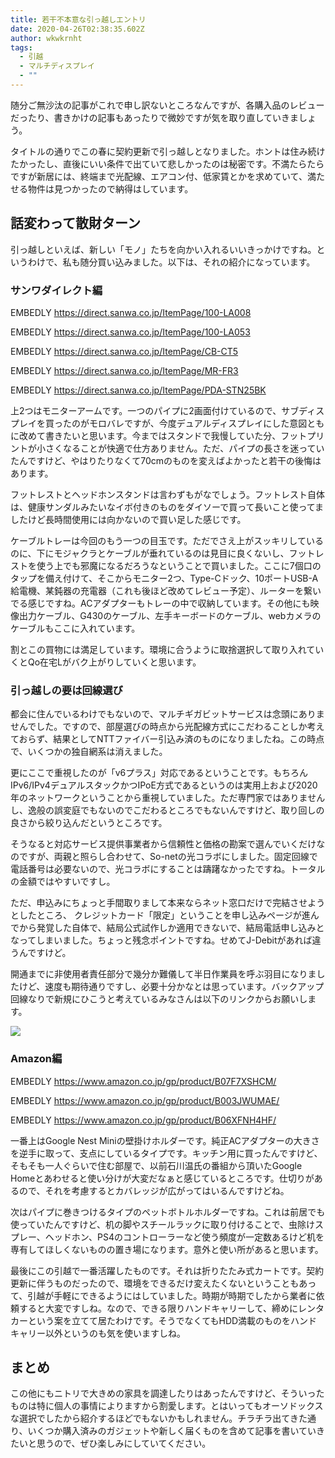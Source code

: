 ```yaml
---
title: 若干不本意な引っ越しエントリ
date: 2020-04-26T02:38:35.602Z
author: wkwkrnht
tags:
  - 引越
  - マルチディスプレイ
  - ""
---
```

随分ご無沙汰の記事がこれで申し訳ないところなんですが、各購入品のレビューだったり、書きかけの記事もあったりで微妙ですが気を取り直していきましょう。

タイトルの通りでこの春に契約更新で引っ越しとなりました。ホントは住み続けたかったし、直後にいい条件で出ていて悲しかったのは秘密です。不満たらたらですが新居には、終端まで光配線、エアコン付、低家賃とかを求めていて、満たせる物件は見つかったので納得はしています。

## 話変わって散財ターン

引っ越しといえば、新しい「モノ」たちを向かい入れるいいきっかけですね。というわけで、私も随分買い込みました。以下は、それの紹介になっています。

### サンワダイレクト編

EMBEDLY https://direct.sanwa.co.jp/ItemPage/100-LA008

EMBEDLY https://direct.sanwa.co.jp/ItemPage/100-LA053

EMBEDLY https://direct.sanwa.co.jp/ItemPage/CB-CT5

EMBEDLY https://direct.sanwa.co.jp/ItemPage/MR-FR3

EMBEDLY https://direct.sanwa.co.jp/ItemPage/PDA-STN25BK

上2つはモニターアームです。一つのパイプに2画面付けているので、サブディスプレイを買ったのがモロバレですが、今度デュアルディスプレイにした意図ともに改めて書きたいと思います。今まではスタンドで我慢していた分、フットプリントが小さくなることが快適で仕方ありません。ただ、パイプの長さを迷っていたんですけど、やはりたりなくて70cmのものを変えばよかったと若干の後悔はあります。

フットレストとヘッドホンスタンドは言わずもがなでしょう。フットレスト自体は、健康サンダルみたいなイボ付きのものをダイソーで買って長いこと使ってましたけど長時間使用には向かないので買い足した感じです。

ケーブルトレーは今回のもう一つの目玉です。ただでさえ上がスッキリしているのに、下にモジャクラとケーブルが垂れているのは見目に良くないし、フットレストを使う上でも邪魔になるだろうなということで買いました。ここに7個口のタップを備え付けて、そこからモニター2つ、Type-Cドック、10ポートUSB-A給電機、某鈍器の充電器（これも後ほど改めてレビュー予定）、ルーターを繋いでる感じですね。ACアダプターもトレーの中で収納しています。その他にも映像出力ケーブル、G430のケーブル、左手キーボードのケーブル、webカメラのケーブルもここに入れています。

割とこの買物には満足しています。環境に合うように取捨選択して取り入れていくとQo在宅Lがバク上がりしていくと思います。

### 引っ越しの要は回線選び

都会に住んでいるわけでもないので、マルチギガビットサービスは念頭にありませんでした。ですので、部屋選びの時点から光配線方式にこだわることしか考えておらず、結果としてNTTファイバー引込み済のものになりましたね。この時点で、いくつかの独自網系は消えました。

更にここで重視したのが「v6プラス」対応であるということです。もちろんIPv6/IPv4デュアルスタックかつIPoE方式であるというのは実用上および2020年のネットワークということから重視していました。ただ専門家ではありませんし、逸般の誤変庭でもないのでこだわるところでもないんですけど、取り回しの良さから絞り込んだというところです。

そうなると対応サービス提供事業者から信頼性と価格の勘案で選んでいくだけなのですが、両親と照らし合わせて、So-netの光コラボにしました。固定回線で電話番号は必要ないので、光コラボにすることは躊躇なかったですね。トータルの金額ではやすいですし。

ただ、申込みにちょっと手間取りまして本来ならネット窓口だけで完結させようとしたところ、  クレジットカード「限定」ということを申し込みページが進んでから発覚した自体で、結局公式試作しか適用できないで、結局電話申し込みとなってしまいました。ちょっと残念ポイントですね。せめてJ-Debitがあれば違うんですけど。

開通までに非使用者責任部分で幾分か難儀して半日作業員を呼ぶ羽目になりましたけど、速度も期待通りですし、必要十分かなとは思っています。バックアップ回線なりで新規にひこうと考えているみなさんは以下のリンクからお願いします。

<a href="//ck.jp.ap.valuecommerce.com/servlet/referral?sid=3464286&pid=886334828" rel="nofollow"><img src="//ad.jp.ap.valuecommerce.com/servlet/gifbanner?sid=3464286&pid=886334828" border="0"></a>

### Amazon編

EMBEDLY https://www.amazon.co.jp/gp/product/B07F7XSHCM/

EMBEDLY https://www.amazon.co.jp/gp/product/B003JWUMAE/

EMBEDLY https://www.amazon.co.jp/gp/product/B06XFNH4HF/

一番上はGoogle Nest Miniの壁掛けホルダーです。純正ACアダプターの大きさを逆手に取って、支点にしているタイプです。キッチン用に買ったんですけど、そもそも一人ぐらいで住む部屋で、以前石川温氏の番組から頂いたGoogle Homeとあわせると使い分けが大変だなぁと感じているところです。仕切りがあるので、それを考慮するとカバレッジが広がってはいるんですけどね。

次はパイプに巻きつけるタイプのペットボトルホルダーですね。これは前居でも使っていたんですけど、机の脚やスチールラックに取り付けることで、虫除けスプレー、ヘッドホン、PS4のコントローラーなど使う頻度が一定数あるけど机を専有してほしくないものの置き場になります。意外と使い所があると思います。

最後にこの引越で一番活躍したものです。それは折りたたみ式カートです。契約更新に伴うものだったので、環境をできるだけ変えたくないということもあって、引越が手軽にできるようにはしていました。時期が時期でしたから業者に依頼すると大変ですしね。なので、できる限りハンドキャリーして、締めにレンタカーという案を立てて居たわけです。そうでなくてもHDD満載のものをハンドキャリー以外というのも気を使いますしね。

## まとめ

この他にもニトリで大きめの家具を調達したりはあったんですけど、そういったものは特に個人の事情によりますから割愛します。とはいってもオーソドックスな選択でしたから紹介するほどでもないかもしれません。チラチラ出てきた通り、いくつか購入済みのガジェットや新しく届くものを含めて記事を書いていきたいと思うので、ぜひ楽しみにしていてください。
